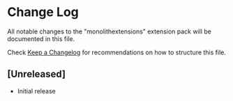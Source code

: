 # Change Log

All notable changes to the "monolithextensions" extension pack will be documented in this file.

Check [Keep a Changelog](http://keepachangelog.com/) for recommendations on how to structure this file.

## [Unreleased]

- Initial release
